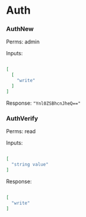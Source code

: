 # Auth

### AuthNew

Perms: admin

Inputs:

```
```

```json
[
  [
    "write"
  ]
]
```

Response: `"Ynl0ZSBhcnJheQ=="`

### AuthVerify

Perms: read

Inputs:

```
```

```json
[
  "string value"
]
```

Response:

```
```

```json
[
  "write"
]
```
